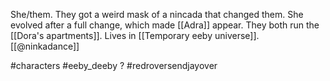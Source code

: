 She/them. They got a weird mask of a nincada that changed them. She evolved after a full change, which made [[Adra]] appear. They both run the [[Dora's apartments]]. Lives in [[Temporary eeby universe]]. [[@ninkadance]]

#characters #eeby_deeby ? #redroversendjayover 